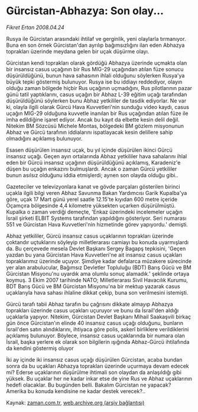# Gürcistan-Abhazya: Son olay...

*Fikret Ertan 2008.04.24*

<tr><td class="metin" colspan="2" style="padding-top: 20px; padding-left: 5px; padding-right: 10px;">Rusya ile Gürcistan arasındaki ihtilaf ve gerginlik, yeni olaylarla tırmanıyor. Buna en son örnek Gürcistan'dan ayrılıp bağımsızlığını ilan eden Abhazya toprakları üzerinde meydana gelen bir uçak düşürme olayı.</td></tr><tr><td class="metin" colspan="2" style="padding-top: 20px; padding-left: 5px; padding-right: 10px;"><p> Gürcistan kendi toprakları olarak gördüğü Abhazya üzerinde uçmakta olan bir insansız casus uçağının bir Rus MIG-29 uçağından atılan füze sonucu düşürüldüğünü, bunun hava sahasının ihlali olduğunu söylerken Rusya'ya büyük tepki göstermiş bulunuyor. Rusya ise bu iddiayı reddediyor, olayın olduğu zaman bölgede hiçbir Rus uçağının uçmadığını, Rus pilotlarının pazar günü tatil yaptıklarını, casus uçağın bir Abhaz L-39 eğitim uçağı tarafından düşürüldüğünü söylerken bunu Abhaz yetkililer de tasdik ediyorlar. Ne var ki, olayla ilgili olarak Gürcü Hava Kuvvetleri'nin sunduğu video kaydı, casus uçağın MIG-29 olduğuna kuvvetle inanılan bir Rus uçağından atılan füze ile imha edildiğine işaret ediyor. Ancak bu kayıt da elbette kesin delil değil. Nitekim BM Sözcüsü Michele Montas, bölgedeki BM gözlem misyonunun Abhaz ve Gürcü tarafının iddialarını ispatlayacak kesin delillere sahip olmadığını açıklamış bulunuyor.
<p> Esasen düşürülen insansız uçak, bu yıl içinde düşürülen ikinci Gürcü insansız uçağı. Geçen ayın ortalarında Abhaz yetkililer hava sahalarını ihlal eden bir Gürcü insansız uçağının düşürüldüğünü açıklamış, Karadeniz'e düşen bu uçağın enkazını bulmuşlardı. Ancak o zaman Gürcü yetkililer bunun asılsız olduğunu iddia etmişlerdi; aynen son olayda olduğu gibi..
<p> Gazeteciler ve televizyonlara kanat ve gövde parçaları gösterilen birinci uçakla ilgili bilgi veren Abhaz Savunma Bakan Yardımcısı Garik Kupalba'ya göre, uçak 17 Mart günü yerel saatle 12.15'te kıyıdan 600 metre içeride Oçamçıra bölgesinde 4,4 kilometre yüksekten uçarken düşürülmüştü. Kupalka o zaman verdiği demeçte, 'Enkaz üzerindeki incelemeler uçağın İsrail şirketi ELBIT Systems tarafından yapıldığını gösteriyor. Seri numarası 551 ve Gürcistan Hava Kuvvetleri'nin hizmetinde görev yapıyordu.' demişti.
<p> Abhaz yetkililer, Gürcü insansız casus uçaklarının toprakları üzerinde çoktandır uçtuklarını söyleyip milletlerarası camiayı bu konuda uyarmışlardı da. Bu çerçevede mesela Devlet Başkanı Sergey Bagapş tepkisini, 'Geçen yazdan bu yana Gürcistan Hava Kuvvetleri'ne ait insansız casus uçakları topraklarımız üzerinde uçuyor. Şimdiye kadar defalarca müzakere sürecinde yer alan arabulucular, Bağımsız Devletler Topluluğu (BDT) Barış Gücü ve BM Gürcistan Misyonu'nu uyardık ama olumlu sonuç alamadık.' şeklinde ortaya koymuş. 3 Ekim 2007 tarihinde NATO; Milletlerarası Sivil Havacılık Kurumu, BDT Barış Gücü ve BM Gürcistan Misyonu'na bir mektup yazarak casus uçaklarıyla hava sahası ihlaline dikkat çekip, buna son verilmesini istemişti.
<p> Gürcü tarafı tabii Abhaz tarafın bu çağrısını dikkate almayıp Abhazya toprakları üzerinde casus uçakları uçuruyor ve bunu da İsrail'den aldığı uçaklarla yapıyor. Nitekim, Gürcistan Devlet Başkanı Mihail Saakaşvili birkaç gün önce Gürcistan'ın elinde 40 insansız casus uçağı olduğunu, bunların İsrail'den satın alındıklarını, ihtiyaca göre polis, askerî birliklere verildiklerini açıklamış bulunuyor. Böylece, insansız casus uçaklarında bir numara olan İsrail, başka yerlere ek olarak son bilgilerin ışığında Abhaz-Gürcü ihtilafında da kendini göstermiş oluyor
<p> İki ay içinde iki insansız casus uçağı düşürülen Gürcistan, acaba bundan sonra da bu uçakları Abhazya toprakları üzerinde uçurmaya devam edecek mi? Ederse uçaklarının düşürülme ihtimali son olaydan da anlaşıldığı gibi yüksek. Bu uçaklar her ne kadar inkar etse de yine Rus ve Abhaz uçaklarının hedefi olacaklar. Bu bugünden belli. Bakalım Gürcistan ne yapacak? Amerika bu konuda kendisine ne kadar destek verecek?..<br/></p></p></p></p></p></p></td></tr>

Kaynak: [zaman.com.tr](http://zaman.com.tr/yazar.do?yazino=680599), [web.archive.org (arşiv bağlantısı)](http://web.archive.org/web/20080503041944/http://www.zaman.com.tr:80/yazar.do?yazino=680599)
